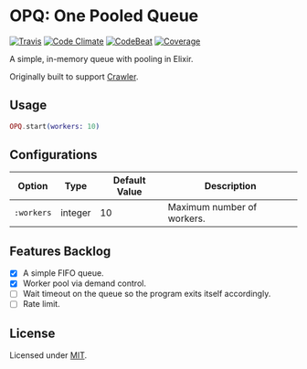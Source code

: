 # OPQ: One Pooled Queue

[![Travis](https://img.shields.io/travis/fredwu/opq.svg)](https://travis-ci.org/fredwu/opq)
[![Code Climate](https://img.shields.io/codeclimate/github/fredwu/opq.svg)](https://codeclimate.com/github/fredwu/opq)
[![CodeBeat](https://codebeat.co/badges/76916047-5b66-466d-91d3-7131a269899a)](https://codebeat.co/projects/github-com-fredwu-opq-master)
[![Coverage](https://img.shields.io/coveralls/fredwu/opq.svg)](https://coveralls.io/github/fredwu/opq?branch=master)

A simple, in-memory queue with pooling in Elixir.

Originally built to support [Crawler](https://github.com/fredwu/crawler).

## Usage

```elixir
OPQ.start(workers: 10)
```

## Configurations

| Option       | Type    | Default Value | Description |
|--------------|---------|---------------|-------------|
| `:workers`   | integer | 10            | Maximum number of workers.

## Features Backlog

- [x] A simple FIFO queue.
- [x] Worker pool via demand control.
- [ ] Wait timeout on the queue so the program exits itself accordingly.
- [ ] Rate limit.

## License

Licensed under [MIT](http://fredwu.mit-license.org/).
